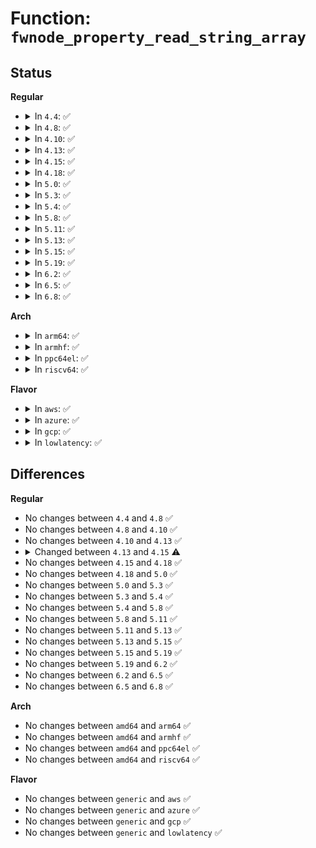 # Function: <code>fwnode_property_read_string_array</code>

## Status
<b>Regular</b>
<ul>
<li>
<details>
<summary>In <code>4.4</code>: ✅</summary>

```c
int fwnode_property_read_string_array(struct fwnode_handle *fwnode, const char *propname, const char **val, size_t nval);
```

**Collision:** Unique Global

**Inline:** No

**Transformation:** False

**Instances:**

```
In drivers/base/property.c (ffffffff815511b0)
Location: drivers/base/property.c:589
Inline: False
Direct callers:
  - drivers/base/property.c:device_property_read_string_array
  - drivers/base/property.c:fwnode_property_match_string
  - drivers/base/property.c:fwnode_property_match_string
```
**Symbols:**

```
ffffffff815511b0-ffffffff815511ff: fwnode_property_read_string_array (STB_GLOBAL)
```
</details>
</li>
<li>
<details>
<summary>In <code>4.8</code>: ✅</summary>

```c
int fwnode_property_read_string_array(struct fwnode_handle *fwnode, const char *propname, const char **val, size_t nval);
```

**Collision:** Unique Global

**Inline:** No

**Transformation:** False

**Instances:**

```
In drivers/base/property.c (ffffffff815a2f50)
Location: drivers/base/property.c:596
Inline: False
Direct callers:
  - drivers/base/property.c:fwnode_property_match_string
  - drivers/base/property.c:fwnode_property_match_string
  - drivers/base/property.c:device_property_read_string_array
```
**Symbols:**

```
ffffffff815a2f50-ffffffff815a2fb6: fwnode_property_read_string_array (STB_GLOBAL)
```
</details>
</li>
<li>
<details>
<summary>In <code>4.10</code>: ✅</summary>

```c
int fwnode_property_read_string_array(struct fwnode_handle *fwnode, const char *propname, const char **val, size_t nval);
```

**Collision:** Unique Global

**Inline:** No

**Transformation:** False

**Instances:**

```
In drivers/base/property.c (ffffffff815d1660)
Location: drivers/base/property.c:596
Inline: False
Direct callers:
  - drivers/base/property.c:fwnode_property_match_string
  - drivers/base/property.c:fwnode_property_match_string
  - drivers/base/property.c:device_property_read_string_array
```
**Symbols:**

```
ffffffff815d1660-ffffffff815d16c6: fwnode_property_read_string_array (STB_GLOBAL)
```
</details>
</li>
<li>
<details>
<summary>In <code>4.13</code>: ✅</summary>

```c
int fwnode_property_read_string_array(struct fwnode_handle *fwnode, const char *propname, const char **val, size_t nval);
```

**Collision:** Unique Global

**Inline:** No

**Transformation:** False

**Instances:**

```
In drivers/base/property.c (ffffffff815e6340)
Location: drivers/base/property.c:574
Inline: False
Direct callers:
  - drivers/base/property.c:device_get_phy_mode
  - drivers/base/property.c:device_get_phy_mode
  - drivers/base/property.c:fwnode_property_match_string
  - drivers/base/property.c:fwnode_property_match_string
  - drivers/base/property.c:device_property_read_string_array
```
**Symbols:**

```
ffffffff815e6340-ffffffff815e63f1: fwnode_property_read_string_array (STB_GLOBAL)
```
</details>
</li>
<li>
<details>
<summary>In <code>4.15</code>: ✅</summary>

```c
int fwnode_property_read_string_array(const struct fwnode_handle *fwnode, const char *propname, const char **val, size_t nval);
```

**Collision:** Unique Global

**Inline:** No

**Transformation:** False

**Instances:**

```
In drivers/base/property.c (ffffffff8164d6b0)
Location: drivers/base/property.c:583
Inline: False
Direct callers:
  - drivers/gpio/gpiolib-devprop.c:devprop_gpiochip_set_names
  - drivers/gpio/gpiolib-devprop.c:devprop_gpiochip_set_names
  - drivers/base/property.c:device_get_phy_mode
  - drivers/base/property.c:device_get_phy_mode
  - drivers/base/property.c:fwnode_property_match_string
  - drivers/base/property.c:fwnode_property_match_string
  - drivers/base/property.c:device_property_read_string_array
```
**Symbols:**

```
ffffffff8164d6b0-ffffffff8164d766: fwnode_property_read_string_array (STB_GLOBAL)
```
</details>
</li>
<li>
<details>
<summary>In <code>4.18</code>: ✅</summary>

```c
int fwnode_property_read_string_array(const struct fwnode_handle *fwnode, const char *propname, const char **val, size_t nval);
```

**Collision:** Unique Global

**Inline:** No

**Transformation:** False

**Instances:**

```
In drivers/base/property.c (ffffffff81688910)
Location: drivers/base/property.c:644
Inline: False
Direct callers:
  - drivers/gpio/gpiolib-devprop.c:devprop_gpiochip_set_names
  - drivers/gpio/gpiolib-devprop.c:devprop_gpiochip_set_names
  - drivers/base/property.c:fwnode_get_phy_mode
  - drivers/base/property.c:fwnode_get_phy_mode
  - drivers/base/property.c:fwnode_property_match_string
  - drivers/base/property.c:fwnode_property_match_string
  - drivers/base/property.c:device_property_read_string
  - drivers/base/property.c:device_property_read_string_array
```
**Symbols:**

```
ffffffff81688910-ffffffff816889c6: fwnode_property_read_string_array (STB_GLOBAL)
```
</details>
</li>
<li>
<details>
<summary>In <code>5.0</code>: ✅</summary>

```c
int fwnode_property_read_string_array(const struct fwnode_handle *fwnode, const char *propname, const char **val, size_t nval);
```

**Collision:** Unique Global

**Inline:** No

**Transformation:** False

**Instances:**

```
In drivers/base/property.c (ffffffff816a8600)
Location: drivers/base/property.c:369
Inline: False
Direct callers:
  - drivers/gpio/gpiolib-devprop.c:devprop_gpiochip_set_names
  - drivers/gpio/gpiolib-devprop.c:devprop_gpiochip_set_names
  - drivers/base/property.c:fwnode_get_phy_mode
  - drivers/base/property.c:fwnode_get_phy_mode
  - drivers/base/property.c:fwnode_property_match_string
  - drivers/base/property.c:fwnode_property_match_string
  - drivers/base/property.c:device_property_read_string
  - drivers/base/property.c:device_property_read_string_array
```
**Symbols:**

```
ffffffff816a8600-ffffffff816a86b6: fwnode_property_read_string_array (STB_GLOBAL)
```
</details>
</li>
<li>
<details>
<summary>In <code>5.3</code>: ✅</summary>

```c
int fwnode_property_read_string_array(const struct fwnode_handle *fwnode, const char *propname, const char **val, size_t nval);
```

**Collision:** Unique Global

**Inline:** No

**Transformation:** False

**Instances:**

```
In drivers/base/property.c (ffffffff816e1e40)
Location: drivers/base/property.c:369
Inline: False
Direct callers:
  - drivers/gpio/gpiolib-devprop.c:devprop_gpiochip_set_names
  - drivers/gpio/gpiolib-devprop.c:devprop_gpiochip_set_names
  - drivers/base/property.c:fwnode_get_phy_mode
  - drivers/base/property.c:fwnode_get_phy_mode
  - drivers/base/property.c:fwnode_property_match_string
  - drivers/base/property.c:fwnode_property_match_string
  - drivers/base/property.c:device_property_read_string
  - drivers/base/property.c:device_property_read_string_array
```
**Symbols:**

```
ffffffff816e1e40-ffffffff816e1ee8: fwnode_property_read_string_array (STB_GLOBAL)
```
</details>
</li>
<li>
<details>
<summary>In <code>5.4</code>: ✅</summary>

```c
int fwnode_property_read_string_array(const struct fwnode_handle *fwnode, const char *propname, const char **val, size_t nval);
```

**Collision:** Unique Global

**Inline:** No

**Transformation:** False

**Instances:**

```
In drivers/base/property.c (ffffffff81705ff0)
Location: drivers/base/property.c:369
Inline: False
Direct callers:
  - drivers/gpio/gpiolib-devprop.c:devprop_gpiochip_set_names
  - drivers/gpio/gpiolib-devprop.c:devprop_gpiochip_set_names
  - drivers/base/property.c:fwnode_get_phy_mode
  - drivers/base/property.c:fwnode_get_phy_mode
  - drivers/base/property.c:fwnode_property_match_string
  - drivers/base/property.c:fwnode_property_match_string
  - drivers/base/property.c:device_property_read_string
  - drivers/base/property.c:device_property_read_string_array
```
**Symbols:**

```
ffffffff81705ff0-ffffffff81706098: fwnode_property_read_string_array (STB_GLOBAL)
```
</details>
</li>
<li>
<details>
<summary>In <code>5.8</code>: ✅</summary>

```c
int fwnode_property_read_string_array(const struct fwnode_handle *fwnode, const char *propname, const char **val, size_t nval);
```

**Collision:** Unique Global

**Inline:** No

**Transformation:** False

**Instances:**

```
In drivers/base/property.c (ffffffff817c0660)
Location: drivers/base/property.c:369
Inline: False
Direct callers:
  - drivers/gpio/gpiolib-devprop.c:devprop_gpiochip_set_names
  - drivers/gpio/gpiolib-devprop.c:devprop_gpiochip_set_names
  - drivers/base/property.c:fwnode_get_phy_mode
  - drivers/base/property.c:fwnode_get_phy_mode
  - drivers/base/property.c:fwnode_property_match_string
  - drivers/base/property.c:fwnode_property_match_string
  - drivers/base/property.c:device_property_read_string
  - drivers/base/property.c:device_property_read_string_array
```
**Symbols:**

```
ffffffff817c0660-ffffffff817c0708: fwnode_property_read_string_array (STB_GLOBAL)
```
</details>
</li>
<li>
<details>
<summary>In <code>5.11</code>: ✅</summary>

```c
int fwnode_property_read_string_array(const struct fwnode_handle *fwnode, const char *propname, const char **val, size_t nval);
```

**Collision:** Unique Global

**Inline:** No

**Transformation:** False

**Instances:**

```
In drivers/base/property.c (ffffffff817d5520)
Location: drivers/base/property.c:369
Inline: False
Direct callers:
  - drivers/base/property.c:fwnode_get_phy_mode
  - drivers/base/property.c:fwnode_get_phy_mode
  - drivers/base/property.c:fwnode_property_match_string
  - drivers/base/property.c:fwnode_property_match_string
  - drivers/base/property.c:device_property_read_string
  - drivers/base/property.c:device_property_read_string_array
```
**Symbols:**

```
ffffffff817d5520-ffffffff817d55c8: fwnode_property_read_string_array (STB_GLOBAL)
```
</details>
</li>
<li>
<details>
<summary>In <code>5.13</code>: ✅</summary>

```c
int fwnode_property_read_string_array(const struct fwnode_handle *fwnode, const char *propname, const char **val, size_t nval);
```

**Collision:** Unique Global

**Inline:** No

**Transformation:** False

**Instances:**

```
In drivers/base/property.c (ffffffff817b8f60)
Location: drivers/base/property.c:369
Inline: False
Direct callers:
  - drivers/gpio/gpiolib.c:gpiochip_add_data_with_key
  - drivers/gpio/gpiolib.c:gpiochip_add_data_with_key
  - drivers/base/property.c:fwnode_get_phy_mode
  - drivers/base/property.c:fwnode_get_phy_mode
  - drivers/base/property.c:fwnode_property_match_string
  - drivers/base/property.c:fwnode_property_match_string
  - drivers/base/property.c:device_property_read_string
  - drivers/base/property.c:device_property_read_string_array
```
**Symbols:**

```
ffffffff817b8f60-ffffffff817b9008: fwnode_property_read_string_array (STB_GLOBAL)
```
</details>
</li>
<li>
<details>
<summary>In <code>5.15</code>: ✅</summary>

```c
int fwnode_property_read_string_array(const struct fwnode_handle *fwnode, const char *propname, const char **val, size_t nval);
```

**Collision:** Unique Global

**Inline:** No

**Transformation:** False

**Instances:**

```
In drivers/base/property.c (ffffffff81842bc0)
Location: drivers/base/property.c:369
Inline: False
Direct callers:
  - drivers/gpio/gpiolib.c:devprop_gpiochip_set_names
  - drivers/gpio/gpiolib.c:devprop_gpiochip_set_names
  - drivers/base/property.c:fwnode_get_phy_mode
  - drivers/base/property.c:fwnode_get_phy_mode
  - drivers/base/property.c:fwnode_property_match_string
  - drivers/base/property.c:fwnode_property_match_string
  - drivers/base/property.c:device_property_read_string
  - drivers/base/property.c:device_property_read_string_array
```
**Symbols:**

```
ffffffff81842bc0-ffffffff81842c68: fwnode_property_read_string_array (STB_GLOBAL)
```
</details>
</li>
<li>
<details>
<summary>In <code>5.19</code>: ✅</summary>

```c
int fwnode_property_read_string_array(const struct fwnode_handle *fwnode, const char *propname, const char **val, size_t nval);
```

**Collision:** Unique Global

**Inline:** No

**Transformation:** False

**Instances:**

```
In drivers/base/property.c (ffffffff81986480)
Location: drivers/base/property.c:401
Inline: False
Direct callers:
  - drivers/gpio/gpiolib.c:gpiochip_add_data_with_key
  - drivers/gpio/gpiolib.c:gpiochip_add_data_with_key
  - drivers/base/property.c:fwnode_get_phy_mode
  - drivers/base/property.c:fwnode_get_phy_mode
  - drivers/base/property.c:fwnode_property_match_string
  - drivers/base/property.c:fwnode_property_match_string
  - drivers/base/property.c:device_property_read_string
  - drivers/base/property.c:device_property_read_string_array
```
**Symbols:**

```
ffffffff81986480-ffffffff8198655a: fwnode_property_read_string_array (STB_GLOBAL)
```
</details>
</li>
<li>
<details>
<summary>In <code>6.2</code>: ✅</summary>

```c
int fwnode_property_read_string_array(const struct fwnode_handle *fwnode, const char *propname, const char **val, size_t nval);
```

**Collision:** Unique Global

**Inline:** No

**Transformation:** False

**Instances:**

```
In drivers/base/property.c (ffffffff81af4ae0)
Location: drivers/base/property.c:408
Inline: False
Direct callers:
  - drivers/base/property.c:fwnode_get_phy_mode
  - drivers/base/property.c:fwnode_get_phy_mode
  - drivers/base/property.c:fwnode_property_match_string
  - drivers/base/property.c:fwnode_property_match_string
  - drivers/base/property.c:device_property_read_string
  - drivers/base/property.c:device_property_read_string_array
```
**Symbols:**

```
ffffffff81af4ae0-ffffffff81af4bba: fwnode_property_read_string_array (STB_GLOBAL)
```
</details>
</li>
<li>
<details>
<summary>In <code>6.5</code>: ✅</summary>

```c
int fwnode_property_read_string_array(const struct fwnode_handle *fwnode, const char *propname, const char **val, size_t nval);
```

**Collision:** Unique Global

**Inline:** No

**Transformation:** False

**Instances:**

```
In drivers/base/property.c (ffffffff81b42cf0)
Location: drivers/base/property.c:412
Inline: False
Direct callers:
  - drivers/base/property.c:fwnode_get_phy_mode
  - drivers/base/property.c:fwnode_get_phy_mode
  - drivers/base/property.c:fwnode_property_match_string
  - drivers/base/property.c:fwnode_property_match_string
  - drivers/base/property.c:device_property_read_string
  - drivers/base/property.c:device_property_read_string_array
```
**Symbols:**

```
ffffffff81b42cf0-ffffffff81b42dca: fwnode_property_read_string_array (STB_GLOBAL)
```
</details>
</li>
<li>
<details>
<summary>In <code>6.8</code>: ✅</summary>

```c
int fwnode_property_read_string_array(const struct fwnode_handle *fwnode, const char *propname, const char **val, size_t nval);
```

**Collision:** Unique Global

**Inline:** No

**Transformation:** False

**Instances:**

```
In drivers/base/property.c (ffffffff81b9abc0)
Location: drivers/base/property.c:412
Inline: False
Direct callers:
  - drivers/base/property.c:fwnode_get_phy_mode
  - drivers/base/property.c:fwnode_get_phy_mode
  - drivers/base/property.c:fwnode_property_match_property_string
  - drivers/base/property.c:fwnode_property_match_string
  - drivers/base/property.c:fwnode_property_match_string
  - drivers/base/property.c:device_property_read_string
  - drivers/base/property.c:device_property_read_string_array
```
**Symbols:**

```
ffffffff81b9abc0-ffffffff81b9ac9a: fwnode_property_read_string_array (STB_GLOBAL)
```
</details>
</li>
</ul>
<b>Arch</b>
<ul>
<li>
<details>
<summary>In <code>arm64</code>: ✅</summary>

```c
int fwnode_property_read_string_array(const struct fwnode_handle *fwnode, const char *propname, const char **val, size_t nval);
```

**Collision:** Unique Global

**Inline:** No

**Transformation:** False

**Instances:**

```
In drivers/base/property.c (ffff8000108f2d80)
Location: drivers/base/property.c:369
Inline: False
Direct callers:
  - drivers/gpio/gpiolib-devprop.c:devprop_gpiochip_set_names
  - drivers/gpio/gpiolib-devprop.c:devprop_gpiochip_set_names
  - drivers/base/property.c:fwnode_get_phy_mode
  - drivers/base/property.c:fwnode_get_phy_mode
  - drivers/base/property.c:fwnode_property_match_string
  - drivers/base/property.c:fwnode_property_match_string
  - drivers/base/property.c:device_property_read_string
  - drivers/base/property.c:device_property_read_string_array
  - drivers/base/property.c:device_property_read_string_array
```
**Symbols:**

```
ffff8000108f2d80-ffff8000108f2e4c: fwnode_property_read_string_array (STB_GLOBAL)
```
</details>
</li>
<li>
<details>
<summary>In <code>armhf</code>: ✅</summary>

```c
int fwnode_property_read_string_array(const struct fwnode_handle *fwnode, const char *propname, const char **val, size_t nval);
```

**Collision:** Unique Global

**Inline:** No

**Transformation:** False

**Instances:**

```
In drivers/base/property.c (c09df904)
Location: drivers/base/property.c:369
Inline: False
Direct callers:
  - drivers/gpio/gpiolib-devprop.c:devprop_gpiochip_set_names
  - drivers/gpio/gpiolib-devprop.c:devprop_gpiochip_set_names
  - drivers/base/property.c:fwnode_get_phy_mode
  - drivers/base/property.c:fwnode_get_phy_mode
  - drivers/base/property.c:fwnode_property_match_string
  - drivers/base/property.c:fwnode_property_match_string
  - drivers/base/property.c:device_property_read_string
  - drivers/base/property.c:device_property_read_string_array
```
**Symbols:**

```
c09df904-c09df9a8: fwnode_property_read_string_array (STB_GLOBAL)
```
</details>
</li>
<li>
<details>
<summary>In <code>ppc64el</code>: ✅</summary>

```c
int fwnode_property_read_string_array(const struct fwnode_handle *fwnode, const char *propname, const char **val, size_t nval);
```

**Collision:** Unique Global

**Inline:** No

**Transformation:** False

**Instances:**

```
In drivers/base/property.c (c00000000098c990)
Location: drivers/base/property.c:369
Inline: False
Direct callers:
  - drivers/gpio/gpiolib-devprop.c:devprop_gpiochip_set_names
  - drivers/gpio/gpiolib-devprop.c:devprop_gpiochip_set_names
  - drivers/base/property.c:fwnode_get_phy_mode
  - drivers/base/property.c:fwnode_get_phy_mode
  - drivers/base/property.c:fwnode_property_match_string
  - drivers/base/property.c:fwnode_property_match_string
  - drivers/base/property.c:device_property_read_string
  - drivers/base/property.c:device_property_read_string_array
  - drivers/base/property.c:device_property_read_string_array
```
**Symbols:**

```
c00000000098c990-c00000000098cac8: fwnode_property_read_string_array (STB_GLOBAL)
```
</details>
</li>
<li>
<details>
<summary>In <code>riscv64</code>: ✅</summary>

```c
int fwnode_property_read_string_array(const struct fwnode_handle *fwnode, const char *propname, const char **val, size_t nval);
```

**Collision:** Unique Global

**Inline:** No

**Transformation:** False

**Instances:**

```
In drivers/base/property.c (ffffffe000584780)
Location: drivers/base/property.c:369
Inline: False
Direct callers:
  - drivers/gpio/gpiolib-devprop.c:devprop_gpiochip_set_names
  - drivers/gpio/gpiolib-devprop.c:devprop_gpiochip_set_names
  - drivers/base/property.c:fwnode_get_phy_mode
  - drivers/base/property.c:fwnode_get_phy_mode
  - drivers/base/property.c:fwnode_property_match_string
  - drivers/base/property.c:fwnode_property_match_string
  - drivers/base/property.c:device_property_read_string
  - drivers/base/property.c:device_property_read_string_array
```
**Symbols:**

```
ffffffe000584780-ffffffe000584810: fwnode_property_read_string_array (STB_GLOBAL)
```
</details>
</li>
</ul>
<b>Flavor</b>
<ul>
<li>
<details>
<summary>In <code>aws</code>: ✅</summary>

```c
int fwnode_property_read_string_array(const struct fwnode_handle *fwnode, const char *propname, const char **val, size_t nval);
```

**Collision:** Unique Global

**Inline:** No

**Transformation:** False

**Instances:**

```
In drivers/base/property.c (ffffffff816cb740)
Location: drivers/base/property.c:369
Inline: False
Direct callers:
  - drivers/gpio/gpiolib-devprop.c:devprop_gpiochip_set_names
  - drivers/gpio/gpiolib-devprop.c:devprop_gpiochip_set_names
  - drivers/base/property.c:fwnode_get_phy_mode
  - drivers/base/property.c:fwnode_get_phy_mode
  - drivers/base/property.c:fwnode_property_match_string
  - drivers/base/property.c:fwnode_property_match_string
  - drivers/base/property.c:device_property_read_string
  - drivers/base/property.c:device_property_read_string_array
```
**Symbols:**

```
ffffffff816cb740-ffffffff816cb7e8: fwnode_property_read_string_array (STB_GLOBAL)
```
</details>
</li>
<li>
<details>
<summary>In <code>azure</code>: ✅</summary>

```c
int fwnode_property_read_string_array(const struct fwnode_handle *fwnode, const char *propname, const char **val, size_t nval);
```

**Collision:** Unique Global

**Inline:** No

**Transformation:** False

**Instances:**

```
In drivers/base/property.c (ffffffff816a6a70)
Location: drivers/base/property.c:369
Inline: False
Direct callers:
  - drivers/gpio/gpiolib-devprop.c:devprop_gpiochip_set_names
  - drivers/gpio/gpiolib-devprop.c:devprop_gpiochip_set_names
  - drivers/base/property.c:fwnode_get_phy_mode
  - drivers/base/property.c:fwnode_get_phy_mode
  - drivers/base/property.c:fwnode_property_match_string
  - drivers/base/property.c:fwnode_property_match_string
  - drivers/base/property.c:device_property_read_string
  - drivers/base/property.c:device_property_read_string_array
```
**Symbols:**

```
ffffffff816a6a70-ffffffff816a6b18: fwnode_property_read_string_array (STB_GLOBAL)
```
</details>
</li>
<li>
<details>
<summary>In <code>gcp</code>: ✅</summary>

```c
int fwnode_property_read_string_array(const struct fwnode_handle *fwnode, const char *propname, const char **val, size_t nval);
```

**Collision:** Unique Global

**Inline:** No

**Transformation:** False

**Instances:**

```
In drivers/base/property.c (ffffffff816f9cb0)
Location: drivers/base/property.c:369
Inline: False
Direct callers:
  - drivers/gpio/gpiolib-devprop.c:devprop_gpiochip_set_names
  - drivers/gpio/gpiolib-devprop.c:devprop_gpiochip_set_names
  - drivers/base/property.c:fwnode_get_phy_mode
  - drivers/base/property.c:fwnode_get_phy_mode
  - drivers/base/property.c:fwnode_property_match_string
  - drivers/base/property.c:fwnode_property_match_string
  - drivers/base/property.c:device_property_read_string
  - drivers/base/property.c:device_property_read_string_array
```
**Symbols:**

```
ffffffff816f9cb0-ffffffff816f9d58: fwnode_property_read_string_array (STB_GLOBAL)
```
</details>
</li>
<li>
<details>
<summary>In <code>lowlatency</code>: ✅</summary>

```c
int fwnode_property_read_string_array(const struct fwnode_handle *fwnode, const char *propname, const char **val, size_t nval);
```

**Collision:** Unique Global

**Inline:** No

**Transformation:** False

**Instances:**

```
In drivers/base/property.c (ffffffff81714550)
Location: drivers/base/property.c:369
Inline: False
Direct callers:
  - drivers/gpio/gpiolib-devprop.c:devprop_gpiochip_set_names
  - drivers/gpio/gpiolib-devprop.c:devprop_gpiochip_set_names
  - drivers/base/property.c:fwnode_get_phy_mode
  - drivers/base/property.c:fwnode_get_phy_mode
  - drivers/base/property.c:fwnode_property_match_string
  - drivers/base/property.c:fwnode_property_match_string
  - drivers/base/property.c:device_property_read_string
  - drivers/base/property.c:device_property_read_string_array
```
**Symbols:**

```
ffffffff81714550-ffffffff817145f8: fwnode_property_read_string_array (STB_GLOBAL)
```
</details>
</li>
</ul>

## Differences
<b>Regular</b>
<ul>
<li>
No changes between <code>4.4</code> and <code>4.8</code> ✅
</li>
<li>
No changes between <code>4.8</code> and <code>4.10</code> ✅
</li>
<li>
No changes between <code>4.10</code> and <code>4.13</code> ✅
</li>
<li>
<details>
<summary>Changed between <code>4.13</code> and <code>4.15</code> ⚠️</summary>
<ul>
<li>
<b>Param type changed. </b>
<code>struct fwnode_handle *fwnode</code> ➡️ <code>const struct fwnode_handle *fwnode</code>
</li>
</ul>
</details>
</li>
<li>
No changes between <code>4.15</code> and <code>4.18</code> ✅
</li>
<li>
No changes between <code>4.18</code> and <code>5.0</code> ✅
</li>
<li>
No changes between <code>5.0</code> and <code>5.3</code> ✅
</li>
<li>
No changes between <code>5.3</code> and <code>5.4</code> ✅
</li>
<li>
No changes between <code>5.4</code> and <code>5.8</code> ✅
</li>
<li>
No changes between <code>5.8</code> and <code>5.11</code> ✅
</li>
<li>
No changes between <code>5.11</code> and <code>5.13</code> ✅
</li>
<li>
No changes between <code>5.13</code> and <code>5.15</code> ✅
</li>
<li>
No changes between <code>5.15</code> and <code>5.19</code> ✅
</li>
<li>
No changes between <code>5.19</code> and <code>6.2</code> ✅
</li>
<li>
No changes between <code>6.2</code> and <code>6.5</code> ✅
</li>
<li>
No changes between <code>6.5</code> and <code>6.8</code> ✅
</li>
</ul>
<b>Arch</b>
<ul>
<li>
No changes between <code>amd64</code> and <code>arm64</code> ✅
</li>
<li>
No changes between <code>amd64</code> and <code>armhf</code> ✅
</li>
<li>
No changes between <code>amd64</code> and <code>ppc64el</code> ✅
</li>
<li>
No changes between <code>amd64</code> and <code>riscv64</code> ✅
</li>
</ul>
<b>Flavor</b>
<ul>
<li>
No changes between <code>generic</code> and <code>aws</code> ✅
</li>
<li>
No changes between <code>generic</code> and <code>azure</code> ✅
</li>
<li>
No changes between <code>generic</code> and <code>gcp</code> ✅
</li>
<li>
No changes between <code>generic</code> and <code>lowlatency</code> ✅
</li>
</ul>
